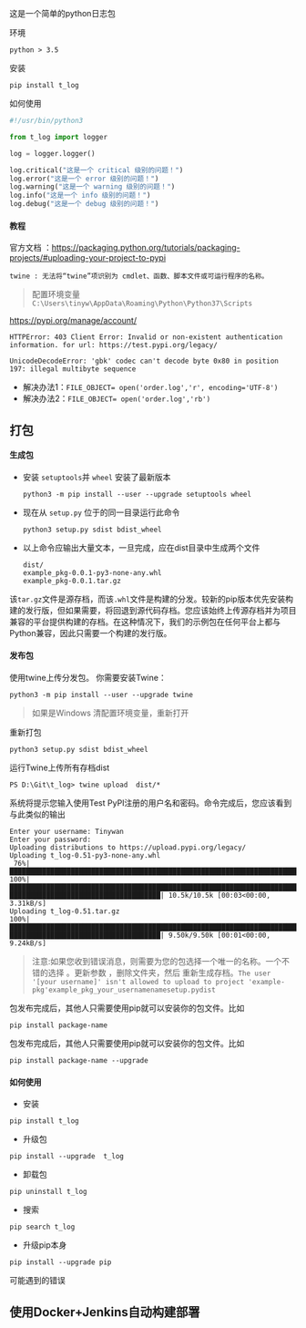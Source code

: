 这是一个简单的python日志包

环境
```
python > 3.5
```

安装
```
pip install t_log
```

如何使用
```python
#!/usr/bin/python3

from t_log import logger

log = logger.logger()

log.critical("这是一个 critical 级别的问题！")
log.error("这是一个 error 级别的问题！")
log.warning("这是一个 warning 级别的问题！")
log.info("这是一个 info 级别的问题！")
log.debug("这是一个 debug 级别的问题！")
```

#### 教程  
官方文档 ：https://packaging.python.org/tutorials/packaging-projects/#uploading-your-project-to-pypi
```
twine : 无法将“twine”项识别为 cmdlet、函数、脚本文件或可运行程序的名称。
```
> 配置环境变量 `C:\Users\tinyw\AppData\Roaming\Python\Python37\Scripts`

https://pypi.org/manage/account/
```
HTTPError: 403 Client Error: Invalid or non-existent authentication information. for url: https://test.pypi.org/legacy/
```

```
UnicodeDecodeError: 'gbk' codec can't decode byte 0x80 in position 197: illegal multibyte sequence
```
* 解决办法1：`FILE_OBJECT= open('order.log','r', encoding='UTF-8')`
* 解决办法2：`FILE_OBJECT= open('order.log','rb')`

## 打包

#### 生成包

* 安装 `setuptools`并 `wheel` 安装了最新版本
    ```
    python3 -m pip install --user --upgrade setuptools wheel
    ``` 
* 现在从 `setup.py` 位于的同一目录运行此命令 
    ```
    python3 setup.py sdist bdist_wheel
    ```
* 以上命令应输出大量文本，一旦完成，应在dist目录中生成两个文件
    ```
    dist/
    example_pkg-0.0.1-py3-none-any.whl
    example_pkg-0.0.1.tar.gz
    ```
该`tar.gz`文件是源存档，而该`.whl`文件是构建的分发。较新的pip版本优先安装构建的发行版，但如果需要，将回退到源代码存档。您应该始终上传源存档并为项目兼容的平台提供构建的存档。在这种情况下，我们的示例包在任何平台上都与Python兼容，因此只需要一个构建的发行版。   

#### 发布包 

使用twine上传分发包。 你需要安装Twine：
```
python3 -m pip install --user --upgrade twine
```
> 如果是Windows 清配置环境变量，重新打开 

重新打包
```
python3 setup.py sdist bdist_wheel
```

运行Twine上传所有存档dist

```
PS D:\Git\t_log> twine upload  dist/*
```
系统将提示您输入使用Test PyPI注册的用户名和密码。命令完成后，您应该看到与此类似的输出
```
Enter your username: Tinywan
Enter your password:
Uploading distributions to https://upload.pypi.org/legacy/
Uploading t_log-0.51-py3-none-any.whl
 76%|██████████████████████████████████████████████████████████████████████████
100%|██████████████████████████████████████████████████████████████████████████
█████████████████████████████████████| 10.5k/10.5k [00:03<00:00, 3.31kB/s]
Uploading t_log-0.51.tar.gz
100%|██████████████████████████████████████████████████████████████████████████
█████████████████████████████████████| 9.50k/9.50k [00:01<00:00, 9.24kB/s]
```
>注意:如果您收到错误消息，则需要为您的包选择一个唯一的名称。一个不错的选择 。更新参数 ，删除文件夹，然后 重新生成存档。`The user '[your username]' isn't allowed to upload to project 'example-pkg'example_pkg_your_usernamenamesetup.pydist`

包发布完成后，其他人只需要使用pip就可以安装你的包文件。比如
```
pip install package-name
```

包发布完成后，其他人只需要使用pip就可以安装你的包文件。比如
```
pip install package-name --upgrade
```

#### 如何使用
* 安装
```
pip install t_log
```

* 升级包
```
pip install --upgrade  t_log 
```

* 卸载包
```
pip uninstall t_log
```

* 搜索
```
pip search t_log
```


* 升级pip本身
```
pip install --upgrade pip
```

可能遇到的错误

## 使用Docker+Jenkins自动构建部署
